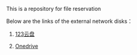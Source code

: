 This is a repository for file reservation

Below are the links of the external network disks：

1. [123云盘](https://www.123pan.com/s/fj5A-ILCxd.html)

2. [Onedrive](https://vc256-my.sharepoint.com/:f:/g/personal/snove_vc256_onmicrosoft_com/EtTwHrzTmj1Glor9-7L8OVgBJQzbPOck60agZJPMU0-Qvw?e=jJgFSn)
